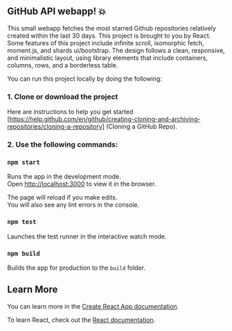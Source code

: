 ## GitHub API webapp! 💥

This small webapp fetches the most starred Github repositories relatively created within the last 30 days. This project is brought to you by React. Some features of this project include infinite scroll, isomorphic fetch, moment.js, and shards ui/bootstrap. The design follows a clean, responsive, and minimalistic layout, using library elements that include containers, columns, rows, and a borderless table. 

You can run this project locally by doing the following:

### 1. Clone or download the project

Here are instructions to help you get started [https://help.github.com/en/github/creating-cloning-and-archiving-repositories/cloning-a-repository] (Cloning a GitHub Repo).

### 2. Use the following commands:

### `npm start`

Runs the app in the development mode.<br />
Open [http://localhost:3000](http://localhost:3000) to view it in the browser.

The page will reload if you make edits.<br />
You will also see any lint errors in the console.

### `npm test`

Launches the test runner in the interactive watch mode.<br />

### `npm build`

Builds the app for production to the `build` folder.<br />

## Learn More

You can learn more in the [Create React App documentation](https://facebook.github.io/create-react-app/docs/getting-started).

To learn React, check out the [React documentation](https://reactjs.org/).